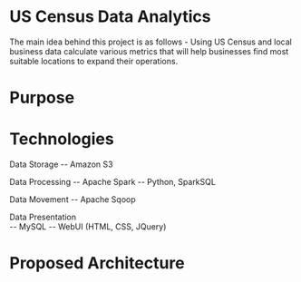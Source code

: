 # US Census Data Analytics
The main idea behind this project is as follows -
Using US Census and local business data calculate various metrics that will help businesses find most suitable locations to expand their operations. 

# Purpose


# Technologies 
Data Storage
  -- Amazon S3
  
Data Processing
  -- Apache Spark
  -- Python, SparkSQL

Data Movement
  -- Apache Sqoop

Data Presentation  
  -- MySQL
  -- WebUI (HTML, CSS, JQuery)

# Proposed Architecture
